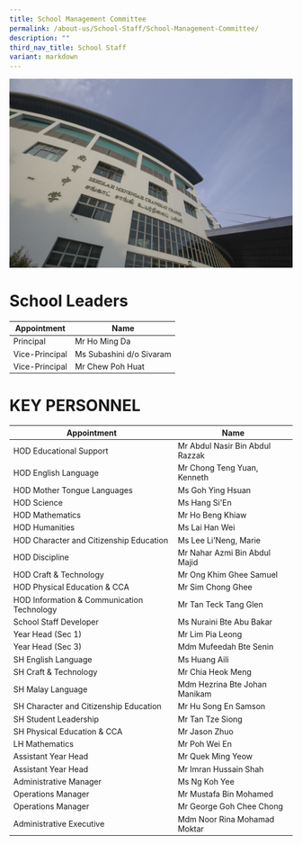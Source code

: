 ```yaml
---
title: School Management Committee
permalink: /about-us/School-Staff/School-Management-Committee/
description: ""
third_nav_title: School Staff
variant: markdown
---
```

![](/images/School%20Tour.jpeg)

# School Leaders

| Appointment | Name |
| -------- | -------- |
| Principal     | Mr Ho Ming Da     |
| Vice-Principal     | Ms Subashini d/o Sivaram    |
| Vice-Principal     | Mr Chew Poh Huat     |

# KEY PERSONNEL

| Appointment | Name |
| -------- | -------- |
| HOD Educational Support     | Mr Abdul Nasir Bin Abdul Razzak     |
| HOD English Language     | Mr Chong Teng Yuan, Kenneth     |
| HOD Mother Tongue Languages      | Ms Goh Ying Hsuan   |
| HOD Science     | Ms Hang Si'En     |
| HOD Mathematics     | Mr Ho Beng Khiaw     |
| HOD Humanities     | Ms Lai Han Wei    |
| HOD Character and Citizenship Education     | Ms Lee Li’Neng, Marie    |
| HOD Discipline     | Mr Nahar Azmi Bin Abdul Majid     |
| HOD Craft & Technology     | Mr Ong Khim Ghee Samuel     |
| HOD Physical Education & CCA     | Mr Sim Chong Ghee    |
| HOD Information & Communication Technology     | Mr Tan Teck Tang Glen     |
| School Staff Developer    | Ms Nuraini Bte Abu Bakar     |
| Year Head​ (Sec 1)     | Mr Lim Pia Leong     |
| Year Head (Sec 3)     | Mdm Mufeedah Bte Senin     |
| SH English Language     | Ms Huang Aili     |
| SH Craft & Technology     | Mr Chia Heok Meng     |
| SH Malay Language     | Mdm Hezrina Bte Johan Manikam     |
| SH Character and Citizenship Education     | Mr Hu Song En Samson     |
| SH Student Leadership     | Mr Tan Tze Siong     |
| SH Physical Education & CCA     | Mr Jason Zhuo     |
| LH Mathematics     | Mr Poh Wei En     |
| Assistant Year Head     | Mr Quek Ming Yeow     |
| Assistant Year Head     | Mr Imran Hussain Shah     |
| Administrative Manager     | Ms Ng Koh Yee    |
| Operations Manager     | Mr Mustafa Bin Mohamed    |
| Operations Manager     | Mr George Goh Chee Chong     |
| Administrative Executive     | Mdm Noor Rina Mohamad Moktar     |
